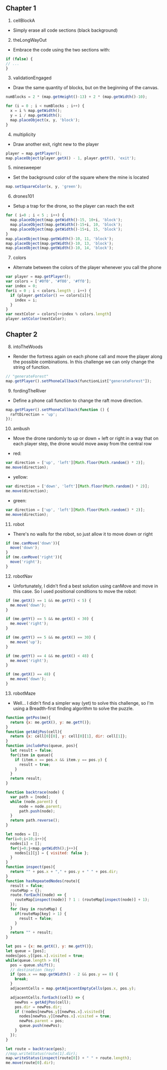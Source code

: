 ## Chapter 1

1. cellBlockA

- Simply erase all code sections (black background)

2. theLongWayOut

- Embrace the code using the two sections with:

```js
if (false) {
// ...
}
```

3. validationEngaged

- Draw the same quantity of blocks, but on the beginning of the canvas.

```js
numBlocks = 2 * (map.getHeight()-13) + 2 * (map.getWidth()-10);

for (i = 0 ; i < numBlocks ; i++) {
  x = i % map.getWidth();
  y = i / map.getWidth();
  map.placeObject(x, y, 'block');
}
```

4. multiplicity

- Draw another exit, right new to the player

```js
player = map.getPlayer();
map.placeObject(player.getX() - 1, player.getY(), 'exit');
```

5. minesweeper

- Set the background color of the square where the mine is located

```js
map.setSquareColor(x, y, 'green');
```

6. drones101

- Setup a trap for the drone, so the player can reach the exit

```js
for ( i=0 ; i < 5 ; i++) {
  map.placeObject(map.getWidth()-15, 10+i, 'block');
  map.placeObject(map.getWidth()-15+i, 10, 'block');
  map.placeObject(map.getWidth()-15+i, 15, 'block');
}
map.placeObject(map.getWidth()-10, 11, 'block');
map.placeObject(map.getWidth()-10, 13, 'block');
map.placeObject(map.getWidth()-10, 14, 'block');
```

7. colors

- Alternate between the colors of the player whenever you call the phone

```js
var player = map.getPlayer();
var colors = ['#0f0', '#f00', '#ff0'];
var index = 0;
for(i = 0 ; i < colors.length ; i++) {
  if (player.getColor() == colors[i]){
    index = i;
  }
}
var nextColor = colors[++index % colors.length]
player.setColor(nextColor);
```

## Chapter 2

8. intoTheWoods

- Render the fortress again on each phone call and move the player along the possible
  combinations. In this challenge we can only change the string of function.

```js
// "generateForest"
map.getPlayer().setPhoneCallback(functionList["generateForest"]);
```

9. fordingTheRiver

- Define a phone call function to change the raft move direction.

```js
map.getPlayer().setPhoneCallback(function () {
  raftDirection = 'up';
});
```

10. ambush

- Move the drone randomly to up or down + left or right in a way that on each player
  step, the drone would move away from the central row

- red:
```js
var direction = ['up', 'left'][Math.floor(Math.random() * 2)];
me.move(direction);
```

- yellow:
```js
var direction = ['down', 'left'][Math.floor(Math.random() * 2)];
me.move(direction);
```

- green:
```js
var direction = ['up', 'left'][Math.floor(Math.random() * 2)];
me.move(direction);
```

11. robot

- There's no walls for the robot, so just allow it to move down or right

```js
if (me.canMove('down')){
  move('down');
}
if (me.canMove('right')){
  move('right');
}
```

12. robotNav

- Unfortunately, I didn't find a best solution using canMove and move in this case.
  So I used positional conditions to move the robot:

```js
if (me.getX() == 1 && me.getY() < 5) {
  me.move('down');
}

if (me.getY() == 5 && me.getX() < 30) {
  me.move('right');
}

if (me.getY() == 5 && me.getX() == 30) {
  me.move('up');
}

if (me.getY() == 4 && me.getX() < 48) {
  me.move('right');
}

if (me.getX() == 48) {
  me.move('down');
}
```

13. robotMaze

- Well... I didn't find a simpler way (yet) to solve this challenge, so I'm using a
  Breadth-first finding algorithm to solve the puzzle.

```js
function getPos(me){
  return {x: me.getX(), y: me.getY()};
}
function getAdjPos(cell){
  return {x: cell[0][0], y: cell[0][1], dir: cell[1]};
}
function includePos(queue, pos){
  let result = false;
  for(item in queue){
    if (item.x == pos.x && item.y == pos.y) {
      result = true;
    }
  }
  return result;
}

function backtrace(node) {
  var path = [node];
  while (node.parent) {
      node = node.parent;
      path.push(node);
  }
  return path.reverse();
}

let nodes = [];
for(i=0;i<10;i++){
  nodes[i] = [];
  for(j=0;j<map.getWidth();j++){
    nodes[i][j] = { visited: false };
  }
}
function inspect(pos){
  return "" + pos.x + "," + pos.y + " " + pos.dir;
}
function hasRepeatedNodes(route){
  result = false;
  routeMap = {};
  route.forEach((node) => {
    routeMap[inspect(node)] ? 1 : (routeMap[inspect(node)] + 1);
  });
  for (key in routeMap) {
    if(routeMap[key] > 1) {
      result = false;
    }
  }
  return "" + result;
}

let pos = {x: me.getX(), y: me.getY()};
let queue = [pos];
nodes[pos.y][pos.x].visited = true;
while(queue.length > 0){
  pos = queue.shift();
  // destination (key)
  if (pos.x == map.getWidth() - 2 && pos.y == 8) {
    break;
  }
  adjacentCells = map.getAdjacentEmptyCells(pos.x, pos.y);

  adjacentCells.forEach((cell) => {
    newPos = getAdjPos(cell);
    pos.dir = newPos.dir;
    if (!nodes[newPos.y][newPos.x].visited){
      nodes[newPos.y][newPos.x].visited = true;
      newPos.parent = pos;
      queue.push(newPos);
    }
  });
}

let route = backtrace(pos);
//map.writeStatus(route[1].dir);
map.writeStatus(inspect(route[0]) + " " + route.length);
me.move(route[0].dir);
```

